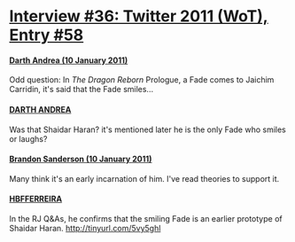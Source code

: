 # [Interview #36: Twitter 2011 (WoT), Entry #58](https://www.theoryland.com/intvmain.php?i=36#58)

#### [Darth Andrea (10 January 2011)](http://twitter.com/Darth_Andrea/status/24533973015199745)

Odd question: In
*The Dragon Reborn*
Prologue, a Fade comes to Jaichim Carridin, it's said that the Fade smiles...

#### [DARTH ANDREA](http://twitter.com/Darth_Andrea/status/24534286258409472)

Was that Shaidar Haran? it's mentioned later he is the only Fade who smiles or laughs?

#### [Brandon Sanderson (10 January 2011)](http://twitter.com/BrandSanderson/status/24536568026898432)

Many think it's an early incarnation of him. I've read theories to support it.

#### [HBFFERREIRA](http://twitter.com/HBFFerreira/status/24548005969403904)

In the RJ Q&As, he confirms that the smiling Fade is an earlier prototype of Shaidar Haran.
<http://tinyurl.com/5vy5ghl>

